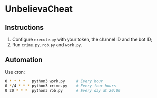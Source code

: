 # UnbelievaCheat

## Instructions

1. Configure `execute.py` with your token, the channel ID and the bot ID;
2. Run `crime.py`, `rob.py` and `work.py`.

## Automation

Use cron:
```bash
0 * * * *	python3 work.py		# Every hour
0 */4 * * *	python3 crime.py	# Every four hours
0 20 * * *	python3 rob.py		# Every day at 20:00
```
